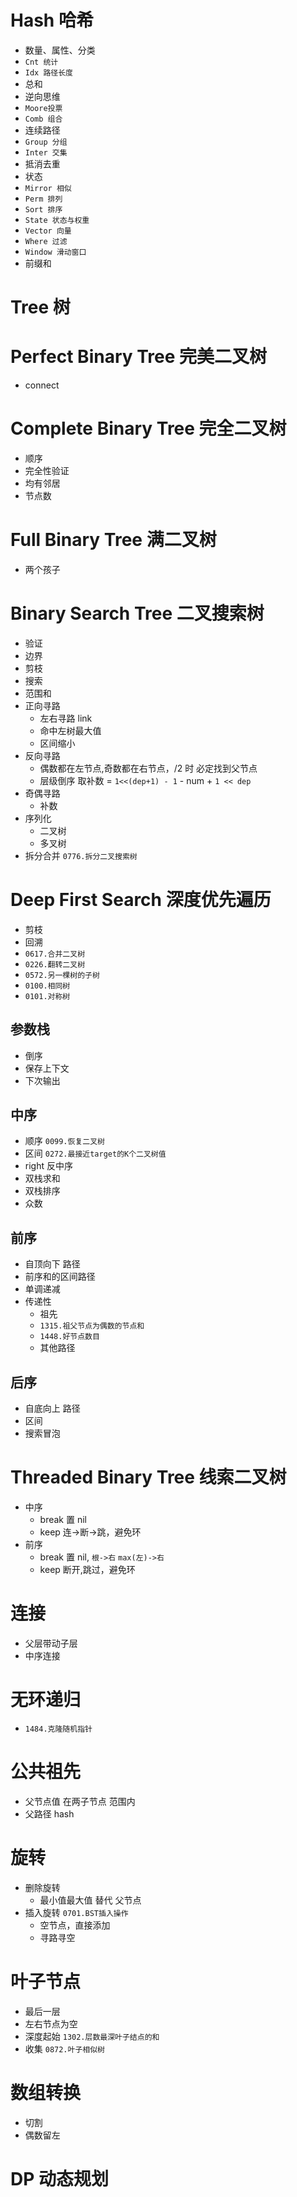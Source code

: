 # Hash 哈希

- 数量、属性、分类
- `Cnt 统计`
- `Idx 路径长度`
- 总和
- 逆向思维
- `Moore投票`
- `Comb 组合`
- 连续路径
- `Group 分组`
- `Inter 交集`
- 抵消去重
- 状态
- `Mirror 相似`
- `Perm 排列`
- `Sort 排序`
- `State 状态与权重`
- `Vector 向量`
- `Where 过滤`
- `Window 滑动窗口`
- 前缀和

# Tree 树

# Perfect Binary Tree 完美二叉树

- connect

# Complete Binary Tree 完全二叉树

- 顺序
- 完全性验证
- 均有邻居
- 节点数

# Full Binary Tree 满二叉树

- 两个孩子

# Binary Search Tree 二叉搜索树

- 验证
- 边界
- 剪枝
- 搜索
- 范围和
- 正向寻路
    - 左右寻路 link
    - 命中左树最大值
    - 区间缩小
- 反向寻路
    - 偶数都在左节点,奇数都在右节点，/2 时 必定找到父节点
    - 层级倒序 取补数 = `1<<(dep+1) - 1` - num + `1 << dep`
- 奇偶寻路
    - 补数
- 序列化
    - 二叉树
    - 多叉树
- 拆分合并 `0776.拆分二叉搜索树`

# Deep First Search 深度优先遍历

- 剪枝
- 回溯
- `0617.合并二叉树`
- `0226.翻转二叉树`
- `0572.另一棵树的子树`
- `0100.相同树`
- `0101.对称树`

## 参数栈

- 倒序
- 保存上下文
- 下次输出

## 中序

- 顺序 `0099.恢复二叉树`
- 区间 `0272.最接近target的K个二叉树值`
- right 反中序
- 双栈求和
- 双栈排序
- 众数

## 前序

- 自顶向下 路径
- 前序和的区间路径
- 单调递减
- 传递性
    - 祖先
    - `1315.祖父节点为偶数的节点和`
    - `1448.好节点数目`
    - 其他路径

## 后序

- 自底向上 路径
- 区间
- 搜索冒泡

# Threaded Binary Tree 线索二叉树

- 中序
    - break 置 nil
    - keep 连->断->跳，避免环
- 前序
    - break 置 nil, `根->右` `max(左)->右`
    - keep 断开,跳过，避免环

# 连接

- 父层带动子层
- 中序连接

# 无环递归

- `1484.克隆随机指针`

# 公共祖先

- 父节点值 在两子节点 范围内
- 父路径 hash

# 旋转

- 删除旋转
    - 最小值最大值 替代 父节点
- 插入旋转 `0701.BST插入操作`
    - 空节点，直接添加
    - 寻路寻空

# 叶子节点

- 最后一层
- 左右节点为空
- 深度起始 `1302.层数最深叶子结点的和`
- 收集 `0872.叶子相似树`

# 数组转换

- 切割
- 偶数留左

# DP 动态规划










